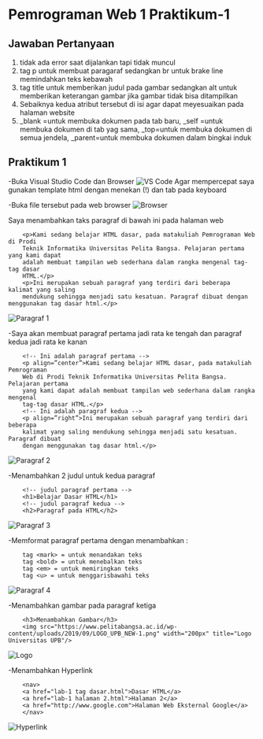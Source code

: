 # Pemrograman Web 1 Praktikum-1
## Jawaban Pertanyaan
1. tidak ada error saat dijalankan tapi tidak muncul
2. tag p untuk membuat paragaraf sedangkan br untuk brake line memindahkan teks kebawah
3. tag title untuk memberikan judul pada gambar sedangkan alt untuk memberikan keterangan gambar jika gambar tidak bisa ditampilkan
4. Sebaiknya kedua atribut tersebut di isi agar dapat meyesuaikan pada halaman website
5. _blank =untuk membuka dokumen pada tab baru, _self =untuk membuka dokumen di tab yag sama, _top=untuk membuka dokumen di semua jendela, _parent=untuk membuka dokumen dalam bingkai induk
    
## Praktikum 1
-Buka Visual Studio Code dan Browser
![VS Code](/image%20src/VS%20Code.png)
Agar mempercepat saya gunakan template html dengan menekan (!) dan tab pada keyboard

-Buka file tersebut pada web browser
![Browser](/image%20src/Browser.png)

Saya menambahkan taks paragraf di bawah ini pada halaman web

        <p>Kami sedang belajar HTML dasar, pada matakuliah Pemrograman Web di Prodi
        Teknik Informatika Universitas Pelita Bangsa. Pelajaran pertama yang kami dapat
        adalah membuat tampilan web sederhana dalam rangka mengenal tag-tag dasar
        HTML.</p>
        <p>Ini merupakan sebuah paragraf yang terdiri dari beberapa kalimat yang saling
        mendukung sehingga menjadi satu kesatuan. Paragraf dibuat dengan menggunakan tag dasar html.</p>
![Paragraf 1](/image%20src/paragraf%201.png)

-Saya akan membuat paragraf pertama jadi rata ke tengah dan paragraf kedua jadi rata ke kanan

        <!-- Ini adalah paragraf pertama -->
        <p align=”center”>Kami sedang belajar HTML dasar, pada matakuliah Pemrograman
        Web di Prodi Teknik Informatika Universitas Pelita Bangsa. Pelajaran pertama
        yang kami dapat adalah membuat tampilan web sederhana dalam rangka mengenal
        tag-tag dasar HTML.</p>
        <!-- Ini adalah paragraf kedua -->
        <p align=”right”>Ini merupakan sebuah paragraf yang terdiri dari beberapa
        kalimat yang saling mendukung sehingga menjadi satu kesatuan. Paragraf dibuat
        dengan menggunakan tag dasar html.</p>
![Paragraf 2](/image%20src/paragraf%202.png)

-Menambahkan 2 judul untuk kedua paragraf 
        
        <!-- judul paragraf pertama -->
        <h1>Belajar Dasar HTML</h1>
        <!-- judul paragraf kedua -->
        <h2>Paragraf pada HTML</h2>
![Paragraf 3](/image%20src/paragraf%203.png)

-Memformat paragraf pertama dengan menambahkan :

        tag <mark> = untuk menandakan teks
        tag <bold> = untuk menebalkan teks
        tag <em> = untuk memiringkan teks
        tag <u> = untuk menggarisbawahi teks
![Paragraf 4](/image%20src/paragraf%204.png)

-Menambahkan gambar pada paragraf ketiga

        <h3>Menambahkan Gambar</h3>
        <img src="https://www.pelitabangsa.ac.id/wp-content/uploads/2019/09/LOGO_UPB_NEW-1.png" width="200px" title="Logo Universitas UPB"/>
![Logo](/image%20src/nambah%20gambar.png)

-Menambahkan Hyperlink

        <nav>
        <a href="lab-1 tag dasar.html">Dasar HTML</a>
        <a href="lab-1 halaman 2.html">Halaman 2</a>
        <a href="http://www.google.com">Halaman Web Eksternal Google</a>
        </nav>
![Hyperlink](/image%20src/nambah%20hyperlink.png)
        
